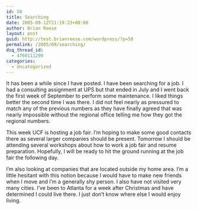 ```yaml
---
id: 58
title: Searching
date: 2005-09-12T21:19:23+00:00
author: Brian Reese
layout: post
guid: http://test.brianreese.com/wordpress/?p=58
permalink: /2005/09/searching/
dsq_thread_id:
  - 4760111299
categories:
  - Uncategorized
---
```

It has been a while since I have posted. I have been searching for a job. I had a consulting assignment at UPS but that ended in July and I went back the first week of September to perform some maintenance. I liked things better the second time I was there. I did not feel nearly as pressured to match any of the previous numbers as they have finally agreed that was nearly impossible without the regional office telling me how they got the regional numbers.

This week UCF is hosting a job fair. I&#8217;m hoping to make some good contacts there as several larger companies should be present. Tomorrow I should be attending several workshops about how to work a job fair and resume preparation. Hopefully, I will be ready to hit the ground running at the job fair the following day.

I&#8217;m also looking at companies that are located outside my home area. I&#8217;m a little hesitant with this notion because I would have to make new friends when I move and I&#8217;m a generally shy person. I also have not visited very many cities. I&#8217;ve been to Atlanta for a week after Christmas and have determined I could live there. I just don&#8217;t know where else I would enjoy living.